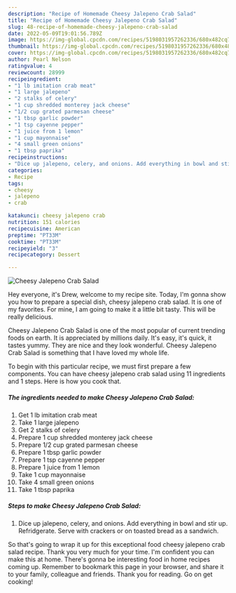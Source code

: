 ```yaml
---
description: "Recipe of Homemade Cheesy Jalepeno Crab Salad"
title: "Recipe of Homemade Cheesy Jalepeno Crab Salad"
slug: 48-recipe-of-homemade-cheesy-jalepeno-crab-salad
date: 2022-05-09T19:01:56.789Z
image: https://img-global.cpcdn.com/recipes/5198031957262336/680x482cq70/cheesy-jalepeno-crab-salad-recipe-main-photo.jpg
thumbnail: https://img-global.cpcdn.com/recipes/5198031957262336/680x482cq70/cheesy-jalepeno-crab-salad-recipe-main-photo.jpg
cover: https://img-global.cpcdn.com/recipes/5198031957262336/680x482cq70/cheesy-jalepeno-crab-salad-recipe-main-photo.jpg
author: Pearl Nelson
ratingvalue: 4
reviewcount: 28999
recipeingredient:
- "1 lb imitation crab meat"
- "1 large jalepeno"
- "2 stalks of celery"
- "1 cup shredded monterey jack cheese"
- "1/2 cup grated parmesan cheese"
- "1 tbsp garlic powder"
- "1 tsp cayenne pepper"
- "1 juice from 1 lemon"
- "1 cup mayonnaise"
- "4 small green onions"
- "1 tbsp paprika"
recipeinstructions:
- "Dice up jalepeno, celery, and onions. Add everything in bowl and stir up. Refridgerate. Serve with crackers or on toasted bread as a sandwich."
categories:
- Recipe
tags:
- cheesy
- jalepeno
- crab

katakunci: cheesy jalepeno crab 
nutrition: 151 calories
recipecuisine: American
preptime: "PT33M"
cooktime: "PT33M"
recipeyield: "3"
recipecategory: Dessert

---
```



![Cheesy Jalepeno Crab Salad](https://img-global.cpcdn.com/recipes/5198031957262336/680x482cq70/cheesy-jalepeno-crab-salad-recipe-main-photo.jpg)

Hey everyone, it's Drew, welcome to my recipe site. Today, I'm gonna show you how to prepare a special dish, cheesy jalepeno crab salad. It is one of my favorites. For mine, I am going to make it a little bit tasty. This will be really delicious.

Cheesy Jalepeno Crab Salad is one of the most popular of current trending foods on earth. It is appreciated by millions daily. It's easy, it's quick, it tastes yummy. They are nice and they look wonderful. Cheesy Jalepeno Crab Salad is something that I have loved my whole life.




To begin with this particular recipe, we must first prepare a few components. You can have cheesy jalepeno crab salad using 11 ingredients and 1 steps. Here is how you cook that.

<!--inarticleads1-->

##### The ingredients needed to make Cheesy Jalepeno Crab Salad:

1. Get 1 lb imitation crab meat
1. Take 1 large jalepeno
1. Get 2 stalks of celery
1. Prepare 1 cup shredded monterey jack cheese
1. Prepare 1/2 cup grated parmesan cheese
1. Prepare 1 tbsp garlic powder
1. Prepare 1 tsp cayenne pepper
1. Prepare 1 juice from 1 lemon
1. Take 1 cup mayonnaise
1. Take 4 small green onions
1. Take 1 tbsp paprika




<!--inarticleads2-->

##### Steps to make Cheesy Jalepeno Crab Salad:

1. Dice up jalepeno, celery, and onions. Add everything in bowl and stir up. Refridgerate. Serve with crackers or on toasted bread as a sandwich.




So that's going to wrap it up for this exceptional food cheesy jalepeno crab salad recipe. Thank you very much for your time. I'm confident you can make this at home. There's gonna be interesting food in home recipes coming up. Remember to bookmark this page in your browser, and share it to your family, colleague and friends. Thank you for reading. Go on get cooking!
